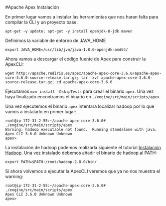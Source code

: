#Apache Apex Instalación

En primer lugar vamos a instalar las herramientas que nos haran falta para compilar la CLI y un proyecto base.

```
apt-get -y update; apt-get -y install openjdk-8-jdk maven
```

Definimos la variable de entorno de JAVA_HOME

```
export JAVA_HOME=/usr/lib/jvm/java-1.8.0-openjdk-amd64/
```

Ahora vamos a descargar el código fuente de Apex para construir la ApexCLI:

```
wget http://apache.rediris.es/apex/apache-apex-core-3.6.0/apache-apex-core-3.6.0-source-release.tar.gz; tar -xvf apache-apex-core-3.6.0-source-release.tar.gz; cd apache-apex-core-3.6.0
```

Ejecutamos `mvn install -DskipTests` para crear el binario `apex`. Una vez haya finalizado encontramos el binario en `./engine/src/main/scripts/apex`.

Una vez ejecutemos el binario `apex` intentara localizar hadoop por lo que vamos a instalarlo en primer lugar:

```
root@ip-172-31-2-55:~/apache-apex-core-3.6.0# ./engine/src/main/scripts/apex
Warning: hadoop executable not found.  Running standalone with java.
Apex CLI 3.6.0 Unknown Unknown
apex>
```

La instalación de hadoop podemos realizarla siguiente el tutorial [Instalación Hadoop](https://github.com/andresgomezfrr/big-data-md/tree/master/hadoop). Una vez instalado debemos añadir el binario de hadoop al PATH:

```
export PATH=$PATH:/root/hadoop-2.8.0/bin/
```

Si ahora volvemos a ejecutar la ApexCLI veremos que ya no nos muestra el warning:

```
root@ip-172-31-2-55:~/apache-apex-core-3.6.0# ./engine/src/main/scripts/apex
Apex CLI 3.6.0 Unknown Unknown
apex>
```



